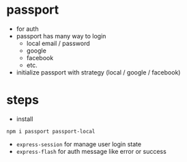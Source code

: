 # passport

- for auth
- passport has many way to login
  - local email / password
  - google
  - facebook
  - etc.
- initialize passport with strategy (local / google / facebook)

# steps

- install

```
npm i passport passport-local
```

- `express-session` for manage user login state
- `express-flash` for auth message like error or success
